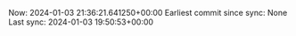 Now: 2024-01-03 21:36:21.641250+00:00 Earliest commit since sync: None Last sync: 2024-01-03 19:50:53+00:00
